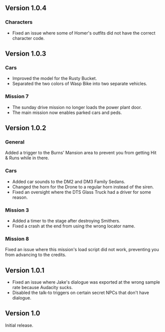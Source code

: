 ## Version 1.0.4
### Characters
- Fixed an issue where some of Homer's outfits did not have the correct character code.

## Version 1.0.3
### Cars

- Improved the model for the Rusty Bucket.
- Separated the two colors of Wasp Bike into two separate vehicles.

### Mission 7

- The sunday drive mission no longer loads the power plant door.
- The main mission now enables parked cars and peds.

## Version 1.0.2
### General
Added a trigger to the Burns' Mansion area to prevent you from getting Hit & Runs while in there.

### Cars

- Added car sounds to the DM2 and DM3 Family Sedans.
- Changed the horn for the Drone to a regular horn instead of the siren.
- Fixed an oversight where the DTS Glass Truck had a driver for some reason.

### Mission 3

- Added a timer to the stage after destroying Smithers.
- Fixed a crash at the end from using the wrong locator name.

### Mission 8
Fixed an issue where this mission's load script did not work, preventing you from advancing to the credits.

## Version 1.0.1

- Fixed an issue where Jake's dialogue was exported at the wrong sample rate because Audacity sucks.
- Disabled the talk-to triggers on certain secret NPCs that don't have dialogue.

## Version 1.0
Initial release.